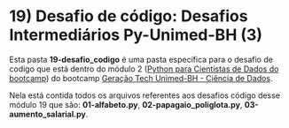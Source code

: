 # 19) Desafio de código: Desafios Intermediários Py-Unimed-BH (3)

Esta pasta **19-desafio_codigo** é uma pasta específica para o desafio de codigo que está dentro do módulo 2 ([Python para Cientistas de Dados do bootcamp](https://github.com/PedroHeeger/boot/tree/teste/dio/dados_unimed_1/02-modulo_python)) do bootcamp [Geração Tech Unimed-BH - Ciência de Dados](https://github.com/PedroHeeger/boot/tree/teste/dio/dados_unimed_1).

Nela está contida todos os arquivos referentes aos desafios código desse módulo 19 que são: **01-alfabeto.py**, **02-papagaio_poliglota.py**, **03-aumento_salarial.py**.